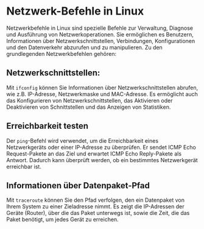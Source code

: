 # Netzwerk-Befehle in Linux
Netzwerkbefehle in Linux sind spezielle Befehle zur Verwaltung, Diagnose und Ausführung von Netzwerkoperationen. Sie ermöglichen es Benutzern, Informationen über Netzwerkschnittstellen, Verbindungen, Konfigurationen und den Datenverkehr abzurufen und zu manipulieren. Zu den grundlegenden Netzwerkbefehlen gehören:


## Netzwerkschnittstellen: 
Mit `ifconfig` können Sie Informationen über Netzwerkschnittstellen abrufen, wie z.B. IP-Adresse, Netzwerkmaske und MAC-Adresse. Es ermöglicht auch das Konfigurieren von Netzwerkschnittstellen, das Aktivieren oder Deaktivieren von Schnittstellen und das Anzeigen von Statistiken.


## Erreichbarkeit testen 
Der `ping`-Befehl wird verwendet, um die Erreichbarkeit eines Netzwerkgeräts oder einer IP-Adresse zu überprüfen. Er sendet ICMP Echo Request-Pakete an das Ziel und erwartet ICMP Echo Reply-Pakete als Antwort. Dadurch kann überprüft werden, ob ein bestimmtes Netzwerkgerät erreichbar ist.


## Informationen über Datenpaket-Pfad 
Mit `traceroute` können Sie den Pfad verfolgen, den ein Datenpaket von Ihrem System zu einer Zieladresse nimmt. Es zeigt die IP-Adressen der Geräte (Router), über die das Paket unterwegs ist, sowie die Zeit, die das Paket benötigt, um jedes Gerät zu erreichen.
